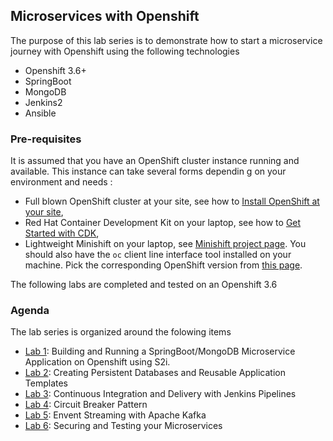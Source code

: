 ## Microservices with Openshift 

The purpose of this lab series is to demonstrate how to start a microservice journey with Openshift using the following technologies
* Openshift 3.6+
* SpringBoot
* MongoDB
* Jenkins2
* Ansible 

### Pre-requisites

 It is assumed that you have an OpenShift cluster instance running and available. This instance can take several forms dependin    g on your environment and needs :
 * Full blown OpenShift cluster at your site, see how to [Install OpenShift at your site](https://docs.openshift.com/container-platform/3.6/install_config/index.html), 
 * Red Hat Container Development Kit on your laptop, see how to [Get Started with CDK](http://developers.redhat.com/products/cdk/get-started/),
  * Lightweight Minishift on your laptop, see [Minishift project page](https://github.com/minishift/minishift).
 You should also have the `oc` client line interface tool installed on your machine. Pick the corresponding OpenShift version from [this     page](https://github.com/openshift/origin/releases).
 
The following labs are completed and tested on an Openshift 3.6

### Agenda

The lab series is organized around the folowing items

* [Lab 1](./lab1/): Building and Running  a SpringBoot/MongoDB Microservice Application on Openshift using S2i.
* [Lab 2](./lab2/): Creating Persistent Databases and  Reusable Application Templates
* [Lab 3](./lab3/): Continuous Integration and Delivery with Jenkins Pipelines
* [Lab 4](./lab4/): Circuit Breaker Pattern 
* [Lab 5](./lab5/): Envent Streaming  with  Apache Kafka
* [Lab 6](./lab6/): Securing and Testing your Microservices

